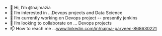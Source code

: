 - 👋 Hi, I’m @najmazia
- 👀 I’m interested in ...Devops projects and Data Science
- 🌱 I’m currently working on Devops project -- presently jenkins
- 💞️ I’m looking to collaborate on ... Devops projects
- 📫 How to reach me ...www.linkedin.com/in/najma-parveen-868630221

<!---
najmazia/najmazia is a ✨ special ✨ repository because its `README.md` (this file) appears on your GitHub profile.
You can click the Preview link to take a look at your changes.
--->
